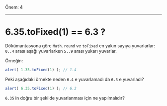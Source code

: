 Önem: 4

---

# 6.35.toFixed(1) == 6.3 ?

Dökümantasyona göre `Math.round` ve `toFixed` en yakın sayıya yuvarlarlar: `0..4` arası aşağı yuvarlarken `5..9` arası yukarı yuvarlar.

Örneğin:
```js run
alert( 1.35.toFixed(1) ); // 1.4
```

Peki aşağıdaki örnekte neden `6.4` e yuvarlamadı da `6.3` e yuvarladı?

```js run
alert( 6.35.toFixed(1) ); // 6.3
```
`6.35` in doğru bir şekilde yuvarlanması için ne yapılmalıdır?
